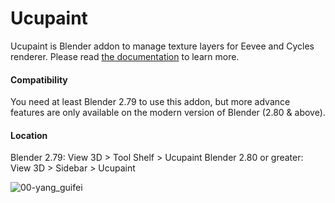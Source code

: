 # Ucupaint
Ucupaint is Blender addon to manage texture layers for Eevee and Cycles renderer. Please read [the documentation](https://ucupaint-docs.netlify.app/) to learn more.

#### Compatibility
You need at least Blender 2.79 to use this addon, but more advance features are only available on the modern version of Blender (2.80 & above).

#### Location
Blender 2.79: View 3D > Tool Shelf > Ucupaint
Blender 2.80 or greater: View 3D > Sidebar > Ucupaint

![00-yang_guifei](https://user-images.githubusercontent.com/5253453/169109136-7349e7cd-0416-47f1-afda-ba3633d7bd20.jpg)


